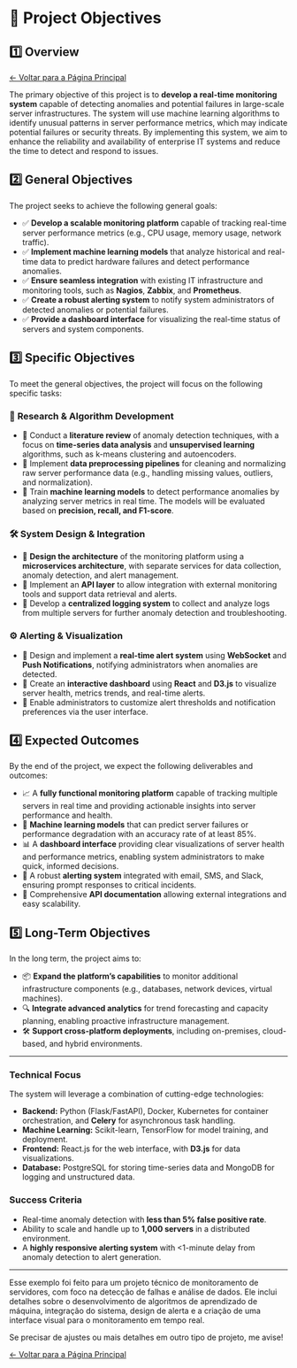 # 🎯 Project Objectives

## 1️⃣ **Overview**

[← Voltar para a Página Principal](../../index.md)

The primary objective of this project is to **develop a real-time monitoring system** capable of detecting anomalies and potential failures in large-scale server infrastructures. The system will use machine learning algorithms to identify unusual patterns in server performance metrics, which may indicate potential failures or security threats. By implementing this system, we aim to enhance the reliability and availability of enterprise IT systems and reduce the time to detect and respond to issues.

## 2️⃣ **General Objectives**

The project seeks to achieve the following general goals:

- ✅ **Develop a scalable monitoring platform** capable of tracking real-time server performance metrics (e.g., CPU usage, memory usage, network traffic).
- ✅ **Implement machine learning models** that analyze historical and real-time data to predict hardware failures and detect performance anomalies.
- ✅ **Ensure seamless integration** with existing IT infrastructure and monitoring tools, such as **Nagios**, **Zabbix**, and **Prometheus**.
- ✅ **Create a robust alerting system** to notify system administrators of detected anomalies or potential failures.
- ✅ **Provide a dashboard interface** for visualizing the real-time status of servers and system components.

## 3️⃣ **Specific Objectives**

To meet the general objectives, the project will focus on the following specific tasks:

### 🧠 **Research & Algorithm Development**

- 🔹 Conduct a **literature review** of anomaly detection techniques, with a focus on **time-series data analysis** and **unsupervised learning** algorithms, such as k-means clustering and autoencoders.
- 🔹 Implement **data preprocessing pipelines** for cleaning and normalizing raw server performance data (e.g., handling missing values, outliers, and normalization).
- 🔹 Train **machine learning models** to detect performance anomalies by analyzing server metrics in real time. The models will be evaluated based on **precision, recall, and F1-score**.

### 🛠️ **System Design & Integration**

- 🔹 **Design the architecture** of the monitoring platform using a **microservices architecture**, with separate services for data collection, anomaly detection, and alert management.
- 🔹 Implement an **API layer** to allow integration with external monitoring tools and support data retrieval and alerts.
- 🔹 Develop a **centralized logging system** to collect and analyze logs from multiple servers for further anomaly detection and troubleshooting.

### ⚙️ **Alerting & Visualization**

- 🔹 Design and implement a **real-time alert system** using **WebSocket** and **Push Notifications**, notifying administrators when anomalies are detected.
- 🔹 Create an **interactive dashboard** using **React** and **D3.js** to visualize server health, metrics trends, and real-time alerts.
- 🔹 Enable administrators to customize alert thresholds and notification preferences via the user interface.

## 4️⃣ **Expected Outcomes**

By the end of the project, we expect the following deliverables and outcomes:

- 📈 A **fully functional monitoring platform** capable of tracking multiple servers in real time and providing actionable insights into server performance and health.
- 🧠 **Machine learning models** that can predict server failures or performance degradation with an accuracy rate of at least 85%.
- 📊 A **dashboard interface** providing clear visualizations of server health and performance metrics, enabling system administrators to make quick, informed decisions.
- 🔔 A robust **alerting system** integrated with email, SMS, and Slack, ensuring prompt responses to critical incidents.
- 🔄 Comprehensive **API documentation** allowing external integrations and easy scalability.

## 5️⃣ **Long-Term Objectives**

In the long term, the project aims to:

- 📦 **Expand the platform’s capabilities** to monitor additional infrastructure components (e.g., databases, network devices, virtual machines).
- 🔍 **Integrate advanced analytics** for trend forecasting and capacity planning, enabling proactive infrastructure management.
- 🛠️ **Support cross-platform deployments**, including on-premises, cloud-based, and hybrid environments.

---

### **Technical Focus**

The system will leverage a combination of cutting-edge technologies:

- **Backend:** Python (Flask/FastAPI), Docker, Kubernetes for container orchestration, and **Celery** for asynchronous task handling.
- **Machine Learning:** Scikit-learn, TensorFlow for model training, and deployment.
- **Frontend:** React.js for the web interface, with **D3.js** for data visualizations.
- **Database:** PostgreSQL for storing time-series data and MongoDB for logging and unstructured data.

### **Success Criteria**

- Real-time anomaly detection with **less than 5% false positive rate**.
- Ability to scale and handle up to **1,000 servers** in a distributed environment.
- A **highly responsive alerting system** with <1-minute delay from anomaly detection to alert generation.

---

Esse exemplo foi feito para um projeto técnico de monitoramento de servidores, com foco na detecção de falhas e análise de dados. Ele inclui detalhes sobre o desenvolvimento de algoritmos de aprendizado de máquina, integração do sistema, design de alerta e a criação de uma interface visual para o monitoramento em tempo real.

Se precisar de ajustes ou mais detalhes em outro tipo de projeto, me avise!

[← Voltar para a Página Principal](../../index.md)
